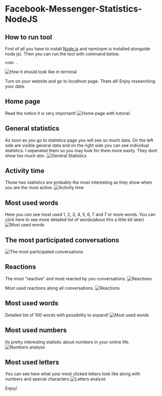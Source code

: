 # Facebook-Messenger-Statistics-NodeJS

## How to run tool
First of all you have to install [Node.js](https://nodejs.org/en/) and npm(npm is installed alongside node js).
Then you can run the tool with command below.

```
node .
```

![How it should look like in terminal](docs/cmdorterminal.jpg)

Turn on your website and go to localhost page. Thats all! Enjoy researching your data.

## Home page
Read the notice it is very important!
![Home page with tutorial](docs/HomePage.jpg)

## General statistics
As soon as you go to statistics page you will see so much data. On the left side are visible general data and on the right side you can see individual statistics. I seperated them so you may look for them more easily. They dont show too much atm.
![General Statistics](docs/Overview1.jpg)

## Activity time
Those two statistics are probably the most interesting as they show when you are the most active.
![Activity time](docs/Overview2.jpg)

## Most used words 
Here you can see most used 1, 2, 3, 4, 5, 6, 7 and 7 or more words. You can click here to see more detailed list of words(about this a little bit later)
![Most used words](docs/Overview3.jpg)

## The most participated conversations
![The most participated conversations](docs/Overview4.jpg)

## Reactions
The most "reactive" and most reacted by you conversations.
![Reactions](docs/Overview5.jpg)

Most used reactions along all conversations.
![Reactions](docs/Overview5.jpg)

## Most used words
Detailed list of 100 words with possibility to expand!
![Most used words](docs/Letters1.jpg)

## Most used numbers
Its pretty interesting statistic about numbers in your online life.
![Numbers analyse](docs/Letters2.jpg)

## Most used letters
You can see here what your most clicked letters look like along with numbers and special characters
![Letters analyse](docs/Letters3.jpg)

Enjoy!